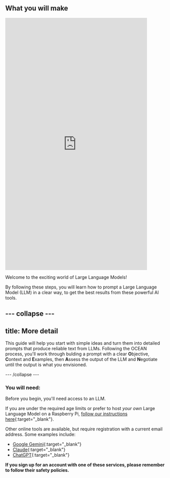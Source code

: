 ## What you will make

<html>
    <iframe style="max-width: 448px;" width="100%" height="796" src="https://www.youtube.com/embed/hQ_lA_bxkCw?rel=0&cc_load_policy=1" frameborder="0" allow="accelerometer; autoplay; clipboard-write; encrypted-media; gyroscope; picture-in-picture; web-share" referrerpolicy="strict-origin-when-cross-origin" allowfullscreen>
    </iframe>    
</html>

Welcome to the exciting world of Large Language Models! 

By following these steps, you will learn how to prompt a Large Language Model (LLM) in a clear way, to get the best results from these powerful AI tools. 

--- collapse ---
---
title: More detail
---

This guide will help you start with simple ideas and turn them into detailed prompts that produce reliable text from LLMs. Following the OCEAN process, you'll work through bulding a prompt with a clear **O**bjective, **C**ontext and **E**xamples, then **A**ssess the output of the LLM and **N**egotiate until the output is what you envisioned.

--- /collapse ---


### You will need:
Before you begin, you'll need access to an LLM. 

If you are under the required age limits or prefer to host *your own* Large Language Model on a Raspberry Pi, [follow our instructions here](https://projects.raspberrypi.org/en/projects/llm-rpi){:target="_blank"}.

Other online tools are available, but require registration with a current email address. Some examples include:
- [Google Gemini](https://google.gemini.com/){:target="_blank"}
- [Claude](https://www.claude.ai){:target="_blank"}
- [ChatGPT](https://www.chat.openai.org){:target="_blank"}

**If you sign up for an account with one of these services, please remember to follow their safety policies.**

